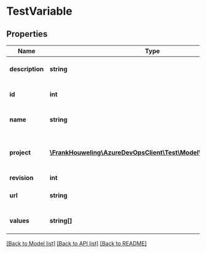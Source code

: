 # TestVariable

## Properties
Name | Type | Description | Notes
------------ | ------------- | ------------- | -------------
**description** | **string** | Description of the test variable | [optional] 
**id** | **int** | Id of the test variable | [optional] 
**name** | **string** | Name of the test variable | [optional] 
**project** | [**\FrankHouweling\AzureDevOpsClient\Test\Model\ShallowReference**](ShallowReference.md) | Project to which the test variable belongs | [optional] 
**revision** | **int** | Revision | [optional] 
**url** | **string** | Url of the test variable | [optional] 
**values** | **string[]** | List of allowed values | [optional] 

[[Back to Model list]](../README.md#documentation-for-models) [[Back to API list]](../README.md#documentation-for-api-endpoints) [[Back to README]](../README.md)


